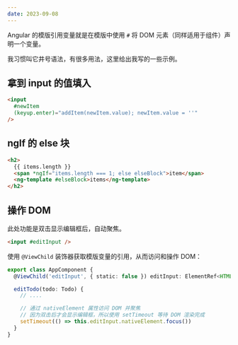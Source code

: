 ```yaml
---
date: 2023-09-08
---
```


Angular 的模版引用变量就是在模版中使用 `#` 将 DOM 元素（同样适用于组件）声明一个变量。

我习惯叫它井号语法，有很多用法，这里给出我写的一些示例。

## 拿到 input 的值填入

```html
<input 
  #newItem
  (keyup.enter)="addItem(newItem.value); newItem.value = ''"
/>
```

## ngIf 的 else 块

```html
<h2>
  {{ items.length }}
  <span *ngIf="items.length === 1; else elseBlock">item</span>
  <ng-template #elseBlock>items</ng-template>
</h2>
```

## 操作 DOM

此处功能是双击显示编辑框后，自动聚焦。

```html
<input #editInput />
```

使用 `@ViewChild` 装饰器获取模版变量的引用，从而访问和操作 DOM：

```ts
export class AppComponent {
  @ViewChild('editInput', { static: false }) editInput: ElementRef<HTMLInputElement>

  editTodo(todo: Todo) {
    // ....

    // 通过 nativeElement 属性访问 DOM 并聚焦
    // 因为双击后才会显示编辑框，所以使用 setTimeout 等待 DOM 渲染完成
    setTimeout(() => this.editInput.nativeElement.focus())
  }
}
```
